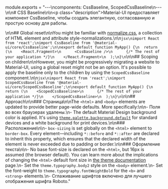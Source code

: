 module.exports = "---\ncomponents: CssBaseline, ScopedCssBaseline\n---\n\n# CSS Baseline\n\n<p class=\"description\">Material-UI предоставляет компонент CssBaseline, чтобы создать элегантную, согласованную и простую основу для работы.</p>\n\n## Global reset\n\nYou might be familiar with [normalize.css](https://github.com/necolas/normalize.css), a collection of HTML element and attribute style-normalizations.\n\n```jsx\nimport React from 'react';\nimport CssBaseline from '@material-ui/core/CssBaseline';\n\nexport default function MyApp() {\n  return (\n    <React.Fragment>\n      <CssBaseline />\n      {/* The rest of your application */}\n    </React.Fragment>\n  );\n}\n```\n\n## Scoping on children\n\nHowever, you might be progressively migrating a website to Material-UI, using a global reset might not be an option. It's possible to apply the baseline only to the children by using the `ScopedCssBaseline` component.\n\n```jsx\nimport React from 'react';\nimport ScopedCssBaseline from '@material-ui/core/ScopedCssBaseline';\n\nexport default function MyApp() {\n  return (\n    <ScopedCssBaseline>\n      {/* The rest of your application */}\n    </ScopedCssBaseline>\n  );\n}\n```\n\n## Approach\n\n### Страница\n\nThe `<html>` and `<body>` elements are updated to provide better page-wide defaults. More specifically:\n\n- Поля во всех браузерах удалены.\n- The default Material Design background color is applied. It's using [`theme.palette.background.default`](/customization/default-theme/?expand-path=$.palette.background) for standard devices and a white background for print devices.\n\n### Расположение\n\n- `box-sizing` is set globally on the `<html>` element to `border-box`. Every element—including `*::before` and `*::after` are declared to inherit this property, which ensures that the declared width of the element is never exceeded due to padding or border.\n\n### Оформление текста\n\n- No base font-size is declared on the `<html>`, but 16px is assumed (the browser default). You can learn more about the implications of changing the `<html>` default font size in [the theme documentation](/customization/typography/#typography-html-font-size) page.\n- Set the `theme.typography.body2` style on the `<body>` element.\n- Set the font-weight to `theme.typography.fontWeightBold` for the `<b>` and `<strong>` elements.\n- Сглаживание шрифтов включено для лучшего отображения шрифта Roboto."